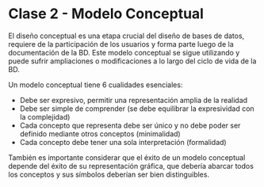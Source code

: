 # Clase 2 - Modelo Conceptual
El diseño conceptual es una etapa crucial del diseño de bases de datos, requiere de la participación de los usuarios y forma parte luego de la documentación de la BD. Este modelo conceptual se sigue utilizando y puede sufrir ampliaciones o modificaciones a lo largo del ciclo de vida de la BD.

Un modelo conceptual tiene 6 cualidades esenciales:
- Debe ser expresivo, permitir una representación amplia de la realidad
- Debe ser simple de comprender (se debe equilibrar la expresividad con la complejidad)
- Cada concepto que representa debe ser único y no debe poder ser definido mediante otros conceptos (minimalidad)
- Cada concepto debe tener una sola interpretación (formalidad)

También es importante considerar que el éxito de un modelo conceptual depende del éxito de su representación gráfica, que debería abarcar todos los conceptos y sus símbolos deberían ser bien distinguibles.

